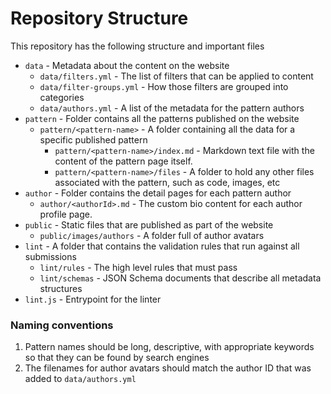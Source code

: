 # Repository Structure

This repository has the following structure and important files

- `data` - Metadata about the content on the website
   - `data/filters.yml` - The list of filters that can be applied to content
   - `data/filter-groups.yml` - How those filters are grouped into categories
   - `data/authors.yml` - A list of the metadata for the pattern authors
- `pattern` - Folder contains all the patterns published on the website
   - `pattern/<pattern-name>` - A folder containing all the data for a specific published pattern
     - `pattern/<pattern-name>/index.md` - Markdown text file with the content of the pattern page itself.
     - `pattern/<pattern-name>/files` - A folder to hold any other files associated with the pattern, such as code, images, etc
- `author` - Folder contains the detail pages for each pattern author
    - `author/<authorId>.md` - The custom bio content for each author profile page.
- `public` - Static files that are published as part of the website
    - `public/images/authors` - A folder full of author avatars
- `lint` - A folder that contains the validation rules that run against all submissions
    - `lint/rules` - The high level rules that must pass
    - `lint/schemas` - JSON Schema documents that describe all metadata structures
- `lint.js` - Entrypoint for the linter

### Naming conventions

1. Pattern names should be long, descriptive, with appropriate keywords so that they can be found by search engines
2. The filenames for author avatars should match the author ID that was added to `data/authors.yml`